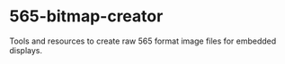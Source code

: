 # 565-bitmap-creator
Tools and resources to create raw 565 format image files for embedded displays.
